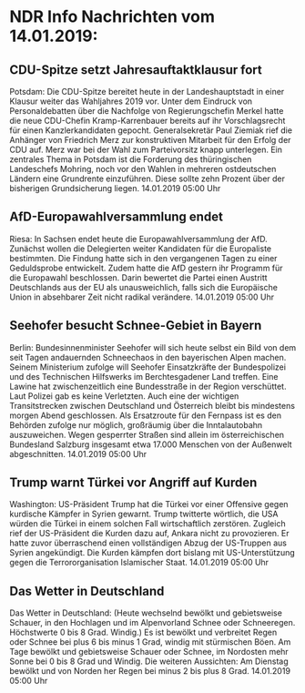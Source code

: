 # NDR Info Nachrichten vom 14.01.2019:


## CDU-Spitze setzt Jahresauftaktklausur fort
Potsdam: Die CDU-Spitze bereitet heute in der Landeshauptstadt in einer Klausur weiter das Wahljahres 2019 vor. Unter dem Eindruck von Personaldebatten über die Nachfolge von Regierungschefin Merkel hatte die neue CDU-Chefin Kramp-Karrenbauer bereits auf ihr Vorschlagsrecht für einen Kanzlerkandidaten gepocht. Generalsekretär Paul Ziemiak rief die Anhänger von Friedrich Merz zur konstruktiven Mitarbeit für den Erfolg der CDU auf. Merz war bei der Wahl zum Parteivorsitz knapp unterlegen. Ein zentrales Thema in Potsdam ist die Forderung des thüringischen Landeschefs Mohring, noch vor den Wahlen in mehreren ostdeutschen Ländern eine Grundrente einzuführen. Diese sollte zehn Prozent über der bisherigen Grundsicherung liegen. 14.01.2019 05:00 Uhr 

## AfD-Europawahlversammlung endet
Riesa: In Sachsen endet heute die Europawahlversammlung der AfD. Zunächst wollen die Delegierten weiter Kandidaten für die Europaliste bestimmten. Die Findung hatte sich in den vergangenen Tagen zu einer Geduldsprobe entwickelt. Zudem hatte die AfD gestern ihr Programm für die Europawahl beschlossen. Darin bewertet die Partei einen Austritt Deutschlands aus der EU als unausweichlich, falls sich die Europäische Union in absehbarer Zeit nicht radikal verändere. 14.01.2019 05:00 Uhr 

## Seehofer besucht Schnee-Gebiet in Bayern
Berlin: Bundesinnenminister Seehofer will sich heute selbst ein Bild von dem seit Tagen andauernden Schneechaos in den bayerischen Alpen machen. Seinem Ministerium zufolge will Seehofer Einsatzkräfte der Bundespolizei und des Technischen Hilfswerks im Berchtesgadener Land treffen. Eine Lawine hat zwischenzeitlich eine Bundesstraße in der Region verschüttet. Laut Polizei gab es keine Verletzten. Auch eine der wichtigen Transitstrecken zwischen Deutschland und Österreich bleibt bis mindestens morgen Abend geschlossen. Als Ersatzroute für den Fernpass ist es den Behörden zufolge nur möglich, großräumig über die Inntalautobahn auszuweichen. Wegen gesperrter Straßen sind allein im österreichischen Bundesland Salzburg insgesamt etwa 17.000 Menschen von der Außenwelt abgeschnitten. 14.01.2019 05:00 Uhr 

## Trump warnt Türkei vor Angriff auf Kurden
Washington: US-Präsident Trump hat die Türkei vor einer Offensive gegen kurdische Kämpfer in Syrien gewarnt. Trump twitterte wörtlich, die USA würden die Türkei in einem solchen Fall wirtschaftlich zerstören. Zugleich rief der US-Präsident die Kurden dazu auf, Ankara nicht zu provozieren. Er hatte zuvor überraschend einen vollständigen Abzug der US-Truppen aus Syrien angekündigt. Die Kurden kämpfen dort bislang mit US-Unterstützung gegen die Terrororganisation Islamischer Staat. 14.01.2019 05:00 Uhr 

## Das Wetter in Deutschland
Das Wetter in Deutschland:
(Heute wechselnd bewölkt und gebietsweise Schauer, in den Hochlagen und im Alpenvorland Schnee oder Schneeregen. Höchstwerte 0 bis 8 Grad. Windig.) Es ist bewölkt und verbreitet Regen oder Schnee bei plus 6 bis minus 1 Grad, windig mit stürmischen Böen. Am Tage bewölkt und gebietsweise Schauer oder Schnee, im Nordosten mehr Sonne bei 0 bis 8 Grad und Windig. Die weiteren Aussichten: Am Dienstag bewölkt und von Norden her Regen bei minus 2 bis plus 8 Grad. 14.01.2019 05:00 Uhr 

